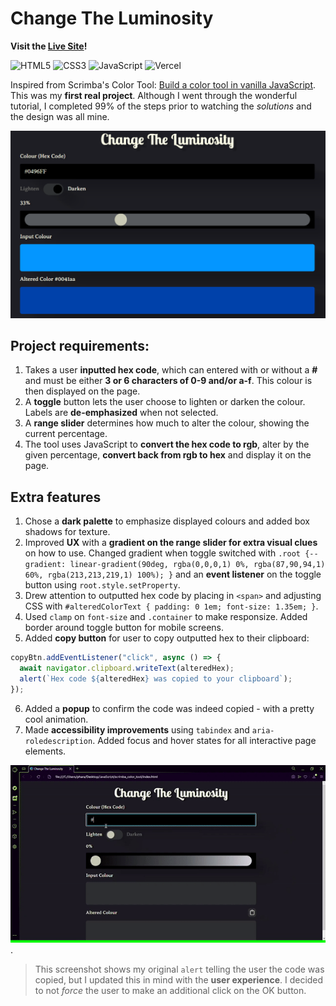# Change The Luminosity

**Visit the [Live Site](https://colour-tool.vercel.app/)!**

<p>
   <img src="https://img.shields.io/badge/HTML5-E34F26.svg?style=for-the-badge&logo=HTML5&logoColor=white" title="HTML5" alt="HTML5">
   <img src="https://img.shields.io/badge/CSS3-1572B6.svg?style=for-the-badge&logo=CSS3&logoColor=white" title="CSS3" alt="CSS3">
   <img src="https://img.shields.io/badge/JavaScript-F7DF1E.svg?style=for-the-badge&logo=JavaScript&logoColor=black" title="JavaScript" alt="JavaScript">
   <img src="https://img.shields.io/badge/Vercel-000000.svg?style=for-the-badge&logo=Vercel&logoColor=white" title="Vercel" alt="Vercel">
</p>

Inspired from Scrimba's Color Tool: [Build a color tool in vanilla JavaScript](https://scrimba.com/learn/javascriptcolortool). This was my **first real project**. Although I went through the wonderful tutorial, I completed 99% of the steps prior to watching the _solutions_ and the design was all mine.

![Change the Luminosity screenshot in basic stage with input, toggle, range, input color box & altered color box](colour_tool.png)

## Project requirements:

1. Takes a user **inputted hex code**, which can entered with or without a **#** and must be either **3 or 6 characters of 0-9 and/or a-f**. This colour is then displayed on the page.
2. A **toggle** button lets the user choose to lighten or darken the colour. Labels are **de-emphasized** when not selected.
3. A **range slider** determines how much to alter the colour, showing the current percentage.
4. The tool uses JavaScript to **convert the hex code to rgb**, alter by the given percentage, **convert back from rgb to hex** and display it on the page.

## Extra features

1. Chose a **dark palette** to emphasize displayed colours and added box shadows for texture.
2. Improved **UX** with a **gradient on the range slider for extra visual clues** on how to use. Changed gradient when toggle switched with `.root {--gradient: linear-gradient(90deg, rgba(0,0,0,1) 0%, rgba(87,90,94,1) 60%, rgba(213,213,219,1) 100%); }` and an **event listener** on the toggle button using `root.style.setProperty`.
3. Drew attention to outputted hex code by placing in `<span>` and adjusting CSS with `#alteredColorText { padding: 0 1em; font-size: 1.35em; }`.
4. Used `clamp` on `font-size` and `.container` to make responsize. Added border around toggle button for mobile screens.
5. Added **copy button** for user to copy outputted hex to their clipboard:

```js
copyBtn.addEventListener("click", async () => {
  await navigator.clipboard.writeText(alteredHex);
  alert(`Hex code ${alteredHex} was copied to your clipboard`);
});
```

6. Added a **popup** to confirm the code was indeed copied - with a pretty cool animation.
7. Made **accessibility improvements** using `tabindex` and `aria-roledescription`. Added focus and hover states for all interactive page elements.

![Screenshot showing lighten colour, darken colour, and accessibility features](change_the_luminosity.gif).

> This screenshot shows my original `alert` telling the user the code was copied, but I updated this in mind with the **user experience**. I decided to not _force_ the user to make an additional click on the OK button.

